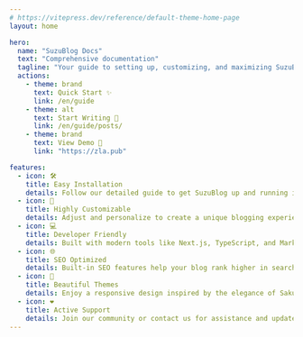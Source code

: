 ```yaml
---
# https://vitepress.dev/reference/default-theme-home-page
layout: home

hero:
  name: "SuzuBlog Docs"
  text: "Comprehensive documentation"
  tagline: "Your guide to setting up, customizing, and maximizing SuzuBlog 🚀"
  actions:
    - theme: brand
      text: Quick Start ✨
      link: /en/guide
    - theme: alt
      text: Start Writing 📖
      link: /en/guide/posts/
    - theme: brand
      text: View Demo 🚀
      link: "https://zla.pub"

features:
  - icon: 🛠️
    title: Easy Installation
    details: Follow our detailed guide to get SuzuBlog up and running in minutes.
  - icon: 🎨
    title: Highly Customizable
    details: Adjust and personalize to create a unique blogging experience tailored to your needs.
  - icon: 💻
    title: Developer Friendly
    details: Built with modern tools like Next.js, TypeScript, and Markdown to simplify your workflow.
  - icon: 🌐
    title: SEO Optimized
    details: Built-in SEO features help your blog rank higher in search engines.
  - icon: 🌸
    title: Beautiful Themes
    details: Enjoy a responsive design inspired by the elegance of Sakura.
  - icon: ❤️
    title: Active Support
    details: Join our community or contact us for assistance and updates.
---
```

